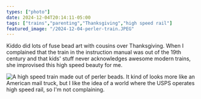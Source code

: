```yaml
---
types: ["photo"]
date: 2024-12-04T20:14:11-05:00
tags: ["trains","parenting","Thanksgiving","high speed rail"]
featured_image: "/2024-12-04-perler-train.JPEG"
---
```

Kiddo did lots of fuse bead art with cousins over Thanksgiving. When I complained that the train in the instruction manual was out of the 19th century and that kids' stuff never acknowledges awesome modern trains, she improvised this high speed beauty for me.

![A high speed train made out of perler beads. It kind of looks more like an American mail truck, but I like the idea of a world where the USPS operates high speed rail, so I'm not complaining.](/2024-12-04-perler-train.JPEG)
